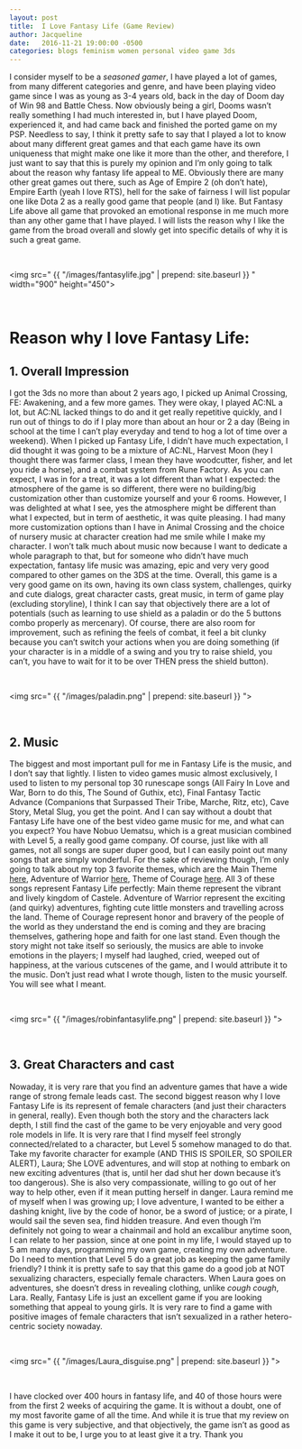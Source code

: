 ```yaml
---
layout: post
title:  I Love Fantasy Life (Game Review)
author: Jacqueline
date:   2016-11-21 19:00:00 -0500
categories: blogs feminism women personal video game 3ds
---
```


I consider myself to be a *seasoned gamer*, I have played a lot of games, from many different categories and genre, and have been playing video game since I was as young as 3-4 years old, back in the day of Doom day of Win 98 and Battle Chess. Now obviously being a girl, Dooms wasn’t really something I had much interested in, but I have played Doom, experienced it, and had came back and finished the ported game on my PSP. Needless to say, I think it pretty safe to say that I played a lot to know about many different great games and that each game have its own uniqueness that might make one like it more than the other, and therefore, I just want to say that this is purely my opinion and I’m only going to talk about the reason why fantasy life appeal to ME. Obviously there are many other great games out there, such as Age of Empire 2 (oh don’t hate), Empire Earth (yeah I love RTS), hell for the sake of fairness I will list popular one like Dota 2 as a really good game that people (and I) like. But Fantasy Life above all game that provoked an emotional response in me much more than any other game that I have played. I will lists the reason why I like the game from the broad overall and slowly get into specific details of why it is such a great game.

<br>

<img src=" {{ "/images/fantasylife.jpg" | prepend: site.baseurl }} " width="900" height="450">

<br>

# Reason why I love Fantasy Life:

## 1. Overall Impression
I got the 3ds no more than about 2 years ago, I picked up Animal Crossing, FE: Awakening, and a few more games. They were okay, I played AC:NL a lot, but AC:NL lacked things to do and it get really repetitive quickly, and I run out of things to do if I play more than about an hour or 2 a day (Being in school at the time I can’t play everyday and tend to hog a lot of time over a weekend). When I picked up Fantasy Life, I didn’t have much expectation, I did thought it was going to be a mixture of AC:NL, Harvest Moon (hey I thought there was farmer class, I mean they have woodcutter, fisher, and let you ride a horse), and a combat system from Rune Factory. As you can expect, I was in for a treat, it was a lot different than what I expected: the atmosphere of the game is so different, there were no building/big customization other than customize yourself and your 6 rooms. However, I was delighted at what I see, yes the atmosphere might be different than what I expected, but in term of aesthetic, it was quite pleasing. I had many more customization options than I have in Animal Crossing and the choice of nursery music at character creation had me smile while I make my character. I won’t talk much about music now because I want to dedicate a whole paragraph to that, but for someone who didn’t have much expectation, fantasy life music was amazing, epic and very very good compared to other games on the 3DS at the time. Overall, this game is a very good game on its own, having its own class system, challenges, quirky and cute dialogs, great character casts, great music, in term of game play (excluding storyline), I think I can say that objectively there are a lot of potentials (such as learning to use shield as a paladin or do the 5 buttons combo properly as mercenary). Of course, there are also room for improvement, such as refining the feels of combat, it feel a bit clunky because you can’t switch your actions when you are doing something (if your character is in a middle of a swing and you try to raise shield, you can’t, you have to wait for it to be over THEN press the shield button).

<br>

<img src=" {{ "/images/paladin.png" | prepend: site.baseurl }} ">

<br>

## 2. Music
The biggest and most important pull for me in Fantasy Life is the music, and I don’t say that lightly. I listen to video games music almost exclusively, I used to listen to my personal top 30 runescape songs (All Fairy In Love and War, Born to do this, The Sound of Guthix, etc), Final Fantasy Tactic Advance (Companions that Surpassed Their Tribe, Marche, Ritz, etc), Cave Story, Metal Slug, you get the point. And I can say without a doubt that Fantasy Life have one of the best video game music for me, and what can you expect? You have Nobuo Uematsu, which is a great musician combined with Level 5, a really good game company. Of course, just like with all games, not all songs are super duper good, but I can easily point out many songs that are simply wonderful. For the sake of reviewing though, I’m only going to talk about my top 3 favorite themes, which are the Main Theme [here](https://www.youtube.com/watch?v=wWrF_9yLH94), Adventure of Warrior [here](https://www.youtube.com/watch?v=AtEoYN90vvM&list=PLjW43BMgRBoaXP5F796KuYl6VHvqOuY61&index=22), Theme of Courage [here](https://www.youtube.com/watch?v=0TfIVUbmF5w&index=48&list=PLjW43BMgRBoaXP5F796KuYl6VHvqOuY61). All 3 of these songs represent Fantasy Life perfectly: Main theme represent the vibrant and lively kingdom of Castele. Adventure of Warrior represent the exciting (and quirky) adventures, fighting cute little monsters and travelling across the land. Theme of Courage represent honor and bravery of the people of the world as they understand the end is coming and they are bracing themselves, gathering hope and faith for one last stand. Even though the story might not take itself so seriously, the musics are able to invoke emotions in the players; I myself had laughed, cried, weeped out of happiness, at the various cutscenes of the game, and I would attribute it to the music. Don’t just read what I wrote though, listen to the music yourself. You will see what I meant.

<br>

<img src=" {{ "/images/robinfantasylife.png" | prepend: site.baseurl }} ">

<br>

## 3. Great Characters and cast
Nowaday, it is very rare that you find an adventure games that have a wide range of strong female leads cast. The second biggest reason why I love Fantasy Life is its represent of female characters (and just their characters in general, really). Even though both the story and the characters lack depth, I still find the cast of the game to be very enjoyable and very good role models in life. It is very rare that I find myself feel strongly connected/related to a character, but Level 5 somehow managed to do that. Take my favorite character for example (AND THIS IS SPOILER, SO SPOILER ALERT), Laura; She LOVE adventures, and will stop at nothing to embark on new exciting adventures (that is, until her dad shut her down because it’s too dangerous). She is also very compassionate, willing to go out of her way to help other, even if it mean putting herself in danger. Laura remind me of myself when I was growing up; I love adventure, I wanted to be either a dashing knight, live by the code of honor, be a sword of justice; or a pirate, I would sail the seven sea, find hidden treasure. And even though I’m definitely not going to wear a chainmail and hold an excalibur anytime soon, I can relate to her passion, since at one point in my life, I would stayed up to 5 am many days, programming my own game, creating my own adventure. Do I need to mention that Level 5 do a great job as keeping the game family friendly? I think it is pretty safe to say that this game do a good job at NOT sexualizing characters, especially female characters. When Laura goes on adventures, she doesn’t dress in revealing clothing, unlike *cough cough*, Lara. Really, Fantasy Life is just an excellent game if you are looking something that appeal to young girls. It is very rare to find a game with positive images of female characters that isn’t sexualized in a rather hetero-centric society nowaday.

<br>

<img src=" {{ "/images/Laura_disguise.png" | prepend: site.baseurl }} ">

<br>


I have clocked over 400 hours in fantasy life, and 40 of those hours were from the first 2 weeks of acquiring the game. It is without a doubt, one of my most favorite game of all the time. And while it is true that my review on this game is very subjective, and that objectively, the game isn’t as good as I make it out to be, I urge you to at least give it a try. Thank you
